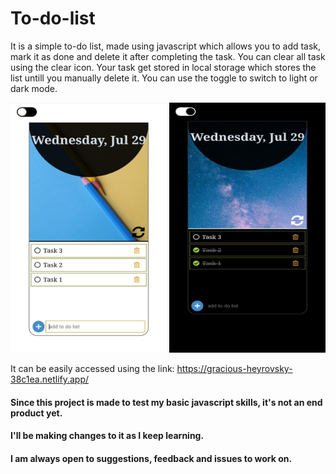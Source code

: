 # To-do-list

It is a simple to-do list, made using javascript which allows you to add task, mark it as done and delete it after completing the task. You can clear all task using the clear icon.
Your task get stored in local storage which stores the list untill you manually delete it.
You can use the toggle to switch to light or dark mode.

<img src="img/IMG-20200729-WA0008.jpg" width=250px height=400px>

<img src="img/IMG-20200729-WA0009.jpg" width=250px height=400px>

It can be easily accessed using the link:
https://gracious-heyrovsky-38c1ea.netlify.app/



#### Since this project is made to test my basic  javascript skills, it's not an end product yet.
#### I'll be making changes to it as I keep learning.
#### I am always open to suggestions, feedback and issues to work on.
